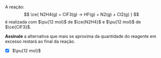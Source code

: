 A reação:
$$
    \ce{ N2H4(g) + ClF3(g) -> HF(g) + N2(g) + Cl2(g) }
$$
é realizada com $\pu{12 mol}$ de $\ce{N2H4}$ e $\pu{12 mol}$ de $\ce{ClF3}$.

**Assinale** a alternativa que mais se aproxima da quantidade do reagente em excesso restará ao final da reação.

- [x] $\pu{12 mol}$
